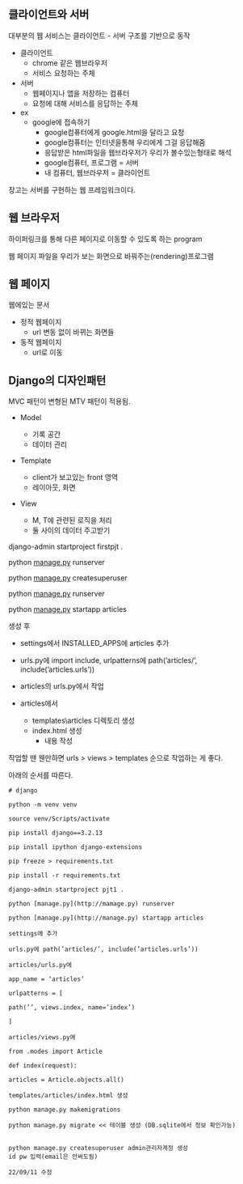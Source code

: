 ## 클라이언트와 서버

대부분의 웹 서비스는 클라이언트 - 서버 구조를 기반으로 동작

- 클라이언트
  - chrome 같은 웹브라우저
  - 서비스 요청하는 주체
- 서버
  - 웹페이지나 앱을 저장하는 컴퓨터
  - 요청에 대해 서비스를 응답하는 주체
- ex
  - google에 접속하기
    - google컴퓨터에게 google.html을 달라고 요청
    - google컴퓨터는 인터넷을통해 우리에게 그걸 응답해줌
    - 응답받은 html파일을 웹브라우저가 우리가 볼수있는형태로 해석
    - google컴퓨터, 프로그램 = 서버
    - 내 컴퓨터, 웹브라우저 = 클라이언트

장고는 서버를 구현하는 웹 프레임워크이다.

## 웹 브라우저

하이퍼링크를 통해 다른 페이지로 이동할 수 있도록 하는 program

웹 페이지 파일을 우리가 보는 화면으로 바꿔주는(rendering)프로그램

## 웹 페이지

웹에있는 문서

- 정적 웹페이지
  - url 변동 없이 바뀌는 화면들
- 동적 웹페이지
  - url로 이동

## Django의 디자인패턴

MVC 패턴이 변형된 MTV 패턴이 적용됨.

- Model

  - 기록 공간
  - 데이터 관리

- Template

  - client가 보고있는 front 영역
  - 레이아웃, 화면

- View

  - M, T에 관련된 로직을 처리
  - 둘 사이의 데이터 주고받기

  

django-admin startproject firstpjt .

python [manage.py](http://manage.py) runserver

python [manage.py](http://manage.py) createsuperuser

python [manage.py](http://manage.py) runserver

python [manage.py](http://manage.py) startapp articles

생성 후

- settings에서 INSTALLED_APPS에 articles 추가
- urls.py에 import include, urlpatterns에 path(’articles/’, include(’articles.urls’))
- articles의 urls.py에서 작업

- articles에서
  - templates\articles 디렉토리 생성
  - index.html 생성
    - 내용 작성

작업할 땐 웬만하면 urls > views > templates 순으로 작업하는 게 좋다.



아래의 순서를 따른다.

```
# django

python -m venv venv

source venv/Scripts/activate

pip install django==3.2.13

pip install ipython django-extensions

pip freeze > requirements.txt

pip install -r requirements.txt

django-admin startproject pjt1 .

python [manage.py](http://mamage.py) runserver

python [manage.py](http://manage.py) startapp articles

settings에 추가

urls.py에 path(’articles/’, include(’articles.urls’))

articles/urls.py에

app_name = ‘articles’

urlpatterns = [

path(’’, views.index, name=’index’)

]

articles/views.py에

from .modes import Article

def index(request):

articles = Article.objects.all()

templates/articles/index.html 생성

python manage.py makemigrations

python manage.py migrate << 테이블 생성 (DB.sqlite에서 정보 확인가능)


python manage.py createsuperuser admin관리자계정 생성
id pw 입력(email은 안써도됨)

22/09/11 수정
```

